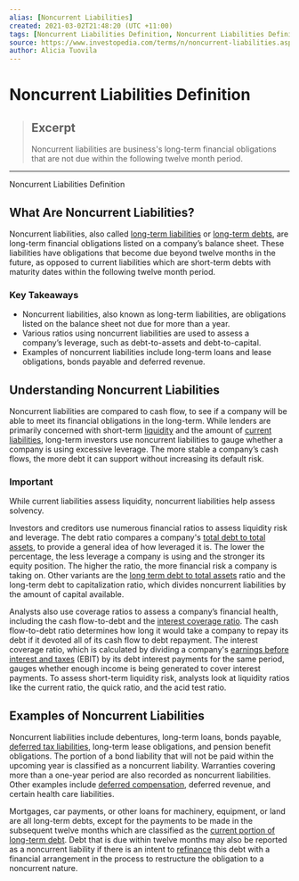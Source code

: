 ```yaml
---
alias: [Noncurrent Liabilities]
created: 2021-03-02T21:48:20 (UTC +11:00)
tags: [Noncurrent Liabilities Definition, Noncurrent Liabilities Definition]
source: https://www.investopedia.com/terms/n/noncurrent-liabilities.asp
author: Alicia Tuovila
---
```


# Noncurrent Liabilities Definition

> ## Excerpt
> Noncurrent liabilities are business's long-term financial obligations that are not due within the following twelve month period.

---

Noncurrent Liabilities Definition
## What Are Noncurrent Liabilities?

Noncurrent liabilities, also called [long-term liabilities](https://www.investopedia.com/terms/l/longtermliabilities.asp) or [long-term debts](https://www.investopedia.com/terms/l/longtermdebt.asp), are long-term financial obligations listed on a company’s balance sheet. These liabilities have obligations that become due beyond twelve months in the future, as opposed to current liabilities which are short-term debts with maturity dates within the following twelve month period.

### Key Takeaways

-   Noncurrent liabilities, also known as long-term liabilities, are obligations listed on the balance sheet not due for more than a year.
-   Various ratios using noncurrent liabilities are used to assess a company’s leverage, such as debt-to-assets and debt-to-capital.
-   Examples of noncurrent liabilities include long-term loans and lease obligations, bonds payable and deferred revenue.

## Understanding Noncurrent Liabilities

Noncurrent liabilities are compared to cash flow, to see if a company will be able to meet its financial obligations in the long-term. While lenders are primarily concerned with short-term [liquidity](https://www.investopedia.com/terms/l/liquidity.asp) and the amount of [current liabilities](https://www.investopedia.com/terms/c/currentliabilities.asp), long-term investors use noncurrent liabilities to gauge whether a company is using excessive leverage. The more stable a company’s cash flows, the more debt it can support without increasing its default risk.

### Important

While current liabilities assess liquidity, noncurrent liabilities help assess solvency.

Investors and creditors use numerous financial ratios to assess liquidity risk and leverage. The debt ratio compares a company's [total debt to total assets](https://www.investopedia.com/terms/t/totaldebttototalassets.asp), to provide a general idea of how leveraged it is. The lower the percentage, the less leverage a company is using and the stronger its equity position. The higher the ratio, the more financial risk a company is taking on. Other variants are the [long term debt to total assets](https://www.investopedia.com/terms/l/long-term-debt-to-total-assets-ratio.asp) ratio and the long-term debt to capitalization ratio, which divides noncurrent liabilities by the amount of capital available.

Analysts also use coverage ratios to assess a company’s financial health, including the cash flow-to-debt and the [interest coverage ratio](https://www.investopedia.com/terms/i/interestcoverageratio.asp). The cash flow-to-debt ratio determines how long it would take a company to repay its debt if it devoted all of its cash flow to debt repayment. The interest coverage ratio, which is calculated by dividing a company's [earnings before interest and taxes](https://www.investopedia.com/terms/e/ebit.asp) (EBIT) by its debt interest payments for the same period, gauges whether enough income is being generated to cover interest payments. To assess short-term liquidity risk, analysts look at liquidity ratios like the current ratio, the quick ratio, and the acid test ratio.

## Examples of Noncurrent Liabilities

Noncurrent liabilities include debentures, long-term loans, bonds payable, [deferred tax liabilities](https://www.investopedia.com/terms/d/deferredtaxliability.asp), long-term lease obligations, and pension benefit obligations. The portion of a bond liability that will not be paid within the upcoming year is classified as a noncurrent liability. Warranties covering more than a one-year period are also recorded as noncurrent liabilities. Other examples include [deferred compensation](https://www.investopedia.com/terms/d/deferred-compensation.asp), deferred revenue, and certain health care liabilities.

Mortgages, car payments, or other loans for machinery, equipment, or land are all long-term debts, except for the payments to be made in the subsequent twelve months which are classified as the [current portion of long-term debt](https://www.investopedia.com/terms/c/currentportionlongtermdebt.asp). Debt that is due within twelve months may also be reported as a noncurrent liability if there is an intent to [refinance](https://www.investopedia.com/terms/r/refinance.asp) this debt with a financial arrangement in the process to restructure the obligation to a noncurrent nature.
